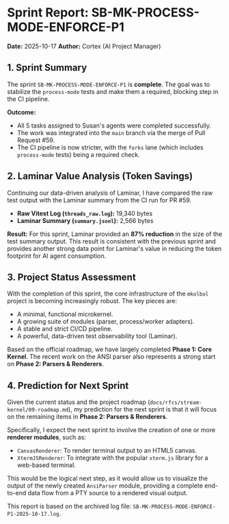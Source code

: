# Sprint Report: SB-MK-PROCESS-MODE-ENFORCE-P1

**Date:** 2025-10-17
**Author:** Cortex (AI Project Manager)

## 1. Sprint Summary

The sprint `SB-MK-PROCESS-MODE-ENFORCE-P1` is **complete**. The goal was to stabilize the `process-mode` tests and make them a required, blocking step in the CI pipeline.

**Outcome:**

- All 5 tasks assigned to Susan's agents were completed successfully.
- The work was integrated into the `main` branch via the merge of Pull Request #59.
- The CI pipeline is now stricter, with the `forks` lane (which includes `process-mode` tests) being a required check.

## 2. Laminar Value Analysis (Token Savings)

Continuing our data-driven analysis of Laminar, I have compared the raw test output with the Laminar summary from the CI run for PR #59.

- **Raw Vitest Log (`threads_raw.log`):** 19,340 bytes
- **Laminar Summary (`summary.jsonl`):** 2,566 bytes

**Result:**
For this sprint, Laminar provided an **87% reduction** in the size of the test summary output. This result is consistent with the previous sprint and provides another strong data point for Laminar's value in reducing the token footprint for AI agent consumption.

## 3. Project Status Assessment

With the completion of this sprint, the core infrastructure of the `mkolbol` project is becoming increasingly robust. The key pieces are:

- A minimal, functional microkernel.
- A growing suite of modules (parser, process/worker adapters).
- A stable and strict CI/CD pipeline.
- A powerful, data-driven test observability tool (Laminar).

Based on the official roadmap, we have largely completed **Phase 1: Core Kernel**. The recent work on the ANSI parser also represents a strong start on **Phase 2: Parsers & Renderers**.

## 4. Prediction for Next Sprint

Given the current status and the project roadmap (`docs/rfcs/stream-kernel/09-roadmap.md`), my prediction for the next sprint is that it will focus on the remaining items in **Phase 2: Parsers & Renderers**.

Specifically, I expect the next sprint to involve the creation of one or more **renderer modules**, such as:

- `CanvasRenderer`: To render terminal output to an HTML5 canvas.
- `XtermJSRenderer`: To integrate with the popular `xterm.js` library for a web-based terminal.

This would be the logical next step, as it would allow us to visualize the output of the newly created `AnsiParser` module, providing a complete end-to-end data flow from a PTY source to a rendered visual output.

This report is based on the archived log file: `SB-MK-PROCESS-MODE-ENFORCE-P1-2025-10-17.log`.
